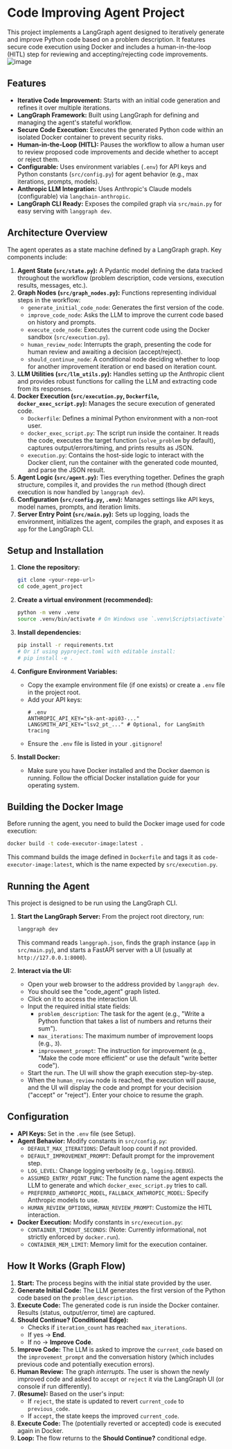 # Code Improving Agent Project

This project implements a LangGraph agent designed to iteratively generate and improve Python code based on a problem description. It features secure code execution using Docker and includes a human-in-the-loop (HITL) step for reviewing and accepting/rejecting code improvements.
![image](https://github.com/user-attachments/assets/e5119d53-4e16-45d8-9cea-5885f9499162)

## Features

*   **Iterative Code Improvement:** Starts with an initial code generation and refines it over multiple iterations.
*   **LangGraph Framework:** Built using LangGraph for defining and managing the agent's stateful workflow.
*   **Secure Code Execution:** Executes the generated Python code within an isolated Docker container to prevent security risks.
*   **Human-in-the-Loop (HITL):** Pauses the workflow to allow a human user to review proposed code improvements and decide whether to accept or reject them.
*   **Configurable:** Uses environment variables (`.env`) for API keys and Python constants (`src/config.py`) for agent behavior (e.g., max iterations, prompts, models).
*   **Anthropic LLM Integration:** Uses Anthropic's Claude models (configurable) via `langchain-anthropic`.
*   **LangGraph CLI Ready:** Exposes the compiled graph via `src/main.py` for easy serving with `langgraph dev`.

## Architecture Overview

The agent operates as a state machine defined by a LangGraph graph. Key components include:

1.  **Agent State (`src/state.py`):** A Pydantic model defining the data tracked throughout the workflow (problem description, code versions, execution results, messages, etc.).
2.  **Graph Nodes (`src/graph_nodes.py`):** Functions representing individual steps in the workflow:
    *   `generate_initial_code_node`: Generates the first version of the code.
    *   `improve_code_node`: Asks the LLM to improve the current code based on history and prompts.
    *   `execute_code_node`: Executes the current code using the Docker sandbox (`src/execution.py`).
    *   `human_review_node`: Interrupts the graph, presenting the code for human review and awaiting a decision (accept/reject).
    *   `should_continue_node`: A conditional node deciding whether to loop for another improvement iteration or end based on iteration count.
3.  **LLM Utilities (`src/llm_utils.py`):** Handles setting up the Anthropic client and provides robust functions for calling the LLM and extracting code from its responses.
4.  **Docker Execution (`src/execution.py`, `Dockerfile`, `docker_exec_script.py`):** Manages the secure execution of generated code.
    *   `Dockerfile`: Defines a minimal Python environment with a non-root user.
    *   `docker_exec_script.py`: The script run inside the container. It reads the code, executes the target function (`solve_problem` by default), captures output/errors/timing, and prints results as JSON.
    *   `execution.py`: Contains the host-side logic to interact with the Docker client, run the container with the generated code mounted, and parse the JSON result.
5.  **Agent Logic (`src/agent.py`):** Ties everything together. Defines the graph structure, compiles it, and provides the `run` method (though direct execution is now handled by `langgraph dev`).
6.  **Configuration (`src/config.py`, `.env`):** Manages settings like API keys, model names, prompts, and iteration limits.
7.  **Server Entry Point (`src/main.py`):** Sets up logging, loads the environment, initializes the agent, compiles the graph, and exposes it as `app` for the LangGraph CLI.

## Setup and Installation

1.  **Clone the repository:**
    ```bash
    git clone <your-repo-url>
    cd code_agent_project
    ```

2.  **Create a virtual environment (recommended):**
    ```bash
    python -m venv .venv
    source .venv/bin/activate # On Windows use `.venv\Scripts\activate`
    ```

3.  **Install dependencies:**
    ```bash
    pip install -r requirements.txt
    # Or if using pyproject.toml with editable install:
    # pip install -e .
    ```

4.  **Configure Environment Variables:**
    *   Copy the example environment file (if one exists) or create a `.env` file in the project root.
    *   Add your API keys:
        ```properties
        # .env
        ANTHROPIC_API_KEY="sk-ant-api03-..."
        LANGSMITH_API_KEY="lsv2_pt_..." # Optional, for LangSmith tracing
        ```
    *   Ensure the `.env` file is listed in your `.gitignore`!

5.  **Install Docker:**
    *   Make sure you have Docker installed and the Docker daemon is running. Follow the official Docker installation guide for your operating system.

## Building the Docker Image

Before running the agent, you need to build the Docker image used for code execution:

```bash
docker build -t code-executor-image:latest .
```

This command builds the image defined in `Dockerfile` and tags it as `code-executor-image:latest`, which is the name expected by `src/execution.py`.

## Running the Agent

This project is designed to be run using the LangGraph CLI.

1.  **Start the LangGraph Server:**
    From the project root directory, run:
    ```bash
    langgraph dev
    ```
    This command reads `langgraph.json`, finds the graph instance (`app` in `src/main.py`), and starts a FastAPI server with a UI (usually at `http://127.0.0.1:8000`).

2.  **Interact via the UI:**
    *   Open your web browser to the address provided by `langgraph dev`.
    *   You should see the "code_agent" graph listed.
    *   Click on it to access the interaction UI.
    *   Input the required initial state fields:
        *   `problem_description`: The task for the agent (e.g., "Write a Python function that takes a list of numbers and returns their sum").
        *   `max_iterations`: The maximum number of improvement loops (e.g., `3`).
        *   `improvement_prompt`: The instruction for improvement (e.g., "Make the code more efficient" or use the default "write better code").
    *   Start the run. The UI will show the graph execution step-by-step.
    *   When the `human_review` node is reached, the execution will pause, and the UI will display the code and prompt for your decision ("accept" or "reject"). Enter your choice to resume the graph.

## Configuration

*   **API Keys:** Set in the `.env` file (see Setup).
*   **Agent Behavior:** Modify constants in `src/config.py`:
    *   `DEFAULT_MAX_ITERATIONS`: Default loop count if not provided.
    *   `DEFAULT_IMPROVEMENT_PROMPT`: Default prompt for the improvement step.
    *   `LOG_LEVEL`: Change logging verbosity (e.g., `logging.DEBUG`).
    *   `ASSUMED_ENTRY_POINT_FUNC`: The function name the agent expects the LLM to generate and which `docker_exec_script.py` tries to call.
    *   `PREFERRED_ANTHROPIC_MODEL`, `FALLBACK_ANTHROPIC_MODEL`: Specify Anthropic models to use.
    *   `HUMAN_REVIEW_OPTIONS`, `HUMAN_REVIEW_PROMPT`: Customize the HITL interaction.
*   **Docker Execution:** Modify constants in `src/execution.py`:
    *   `CONTAINER_TIMEOUT_SECONDS`: (Note: Currently informational, not strictly enforced by `docker.run`).
    *   `CONTAINER_MEM_LIMIT`: Memory limit for the execution container.

## How It Works (Graph Flow)

1.  **Start:** The process begins with the initial state provided by the user.
2.  **Generate Initial Code:** The LLM generates the first version of the Python code based on the `problem_description`.
3.  **Execute Code:** The generated code is run inside the Docker container. Results (status, output/error, time) are captured.
4.  **Should Continue? (Conditional Edge):**
    *   Checks if `iteration_count` has reached `max_iterations`.
    *   If yes -> **End**.
    *   If no -> **Improve Code**.
5.  **Improve Code:** The LLM is asked to improve the `current_code` based on the `improvement_prompt` and the conversation history (which includes previous code and potentially execution errors).
6.  **Human Review:** The graph *interrupts*. The user is shown the newly improved code and asked to `accept` or `reject` it via the LangGraph UI (or console if run differently).
7.  **(Resume):** Based on the user's input:
    *   If `reject`, the state is updated to revert `current_code` to `previous_code`.
    *   If `accept`, the state keeps the improved `current_code`.
8.  **Execute Code:** The (potentially reverted or accepted) code is executed again in Docker.
9.  **Loop:** The flow returns to the **Should Continue?** conditional edge.

